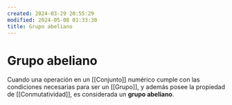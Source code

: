 ```yaml
---
created: 2024-03-29 20:55:29
modified: 2024-05-08 01:33:30
title: Grupo abeliano
---
```


# Grupo abeliano

Cuando una operación en un [[Conjunto]] numérico cumple con las condiciones necesarias para ser un [[Grupo]], y además posee la propiedad de [[Conmutatividad]], es considerada un **grupo abeliano**.

